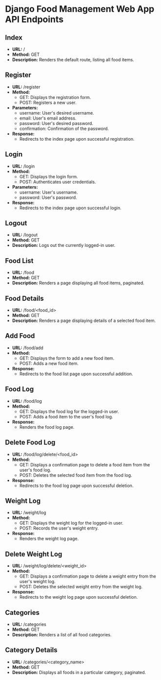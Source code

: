 # Django Food Management Web App API Endpoints

## Index

- **URL:** /
- **Method:** GET
- **Description:** Renders the default route, listing all food items.

## Register

- **URL:** /register
- **Method:** 
    - GET: Displays the registration form.
    - POST: Registers a new user.
- **Parameters:** 
    - username: User's desired username.
    - email: User's email address.
    - password: User's desired password.
    - confirmation: Confirmation of the password.
- **Response:** 
    - Redirects to the index page upon successful registration.

## Login

- **URL:** /login
- **Method:** 
    - GET: Displays the login form.
    - POST: Authenticates user credentials.
- **Parameters:** 
    - username: User's username.
    - password: User's password.
- **Response:** 
    - Redirects to the index page upon successful login.

## Logout

- **URL:** /logout
- **Method:** GET
- **Description:** Logs out the currently logged-in user.

## Food List

- **URL:** /food
- **Method:** GET
- **Description:** Renders a page displaying all food items, paginated.

## Food Details

- **URL:** /food/<food_id>
- **Method:** GET
- **Description:** Renders a page displaying details of a selected food item.

## Add Food

- **URL:** /food/add
- **Method:** 
    - GET: Displays the form to add a new food item.
    - POST: Adds a new food item.
- **Response:** 
    - Redirects to the food list page upon successful addition.

## Food Log

- **URL:** /food/log
- **Method:** 
    - GET: Displays the food log for the logged-in user.
    - POST: Adds a food item to the user's food log.
- **Response:** 
    - Renders the food log page.

## Delete Food Log

- **URL:** /food/log/delete/<food_id>
- **Method:** 
    - GET: Displays a confirmation page to delete a food item from the user's food log.
    - POST: Deletes the selected food item from the food log.
- **Response:** 
    - Redirects to the food log page upon successful deletion.

## Weight Log

- **URL:** /weight/log
- **Method:** 
    - GET: Displays the weight log for the logged-in user.
    - POST: Records the user's weight entry.
- **Response:** 
    - Renders the weight log page.

## Delete Weight Log

- **URL:** /weight/log/delete/<weight_id>
- **Method:** 
    - GET: Displays a confirmation page to delete a weight entry from the user's weight log.
    - POST: Deletes the selected weight entry from the weight log.
- **Response:** 
    - Redirects to the weight log page upon successful deletion.

## Categories

- **URL:** /categories
- **Method:** GET
- **Description:** Renders a list of all food categories.

## Category Details

- **URL:** /categories/<category_name>
- **Method:** GET
- **Description:** Displays all foods in a particular category, paginated.

